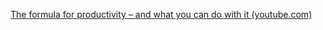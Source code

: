 [The formula for productivity – and what you can do with it (youtube.com)](https://www.youtube.com/watch?v=UYL79nrfiBQ&list=WL&index=2)